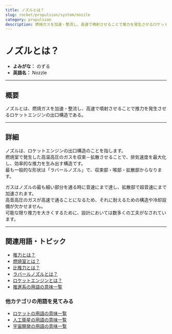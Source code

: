 ```yaml
---
title: ノズルとは？
slug: rocket/propulsion/system/nozzle
category: propulsion
description: 燃焼ガスを加速・整流し、高速で噴射させることで推力を発生させるロケットエンジンの出口構造であるノズルの意味・定義・内容について解説します。  
---
```


# ノズルとは？

- **よみがな：** のずる  
- **英語名：** Nozzle  

---

## 概要

ノズルとは、燃焼ガスを加速・整流し、高速で噴射させることで推力を発生させるロケットエンジンの出口構造である。  

---

## 詳細

ノズルは、ロケットエンジンの出口構造のことを指します。  
燃焼室で発生した高温高圧のガスを収束－拡散させることで、排気速度を最大化し、効率的な推力を生み出す構造です。  
最も一般的な形状は「ラバールノズル」で、収束部・喉部・拡散部からなります。  

ガスはノズルの最も細い部分を通る時に音速にまで達し、拡散部で超音速にまで加速されます。  
高音高圧のガスが高速で通ることになるため、それに耐えるための構造や冷却設備が欠かせません。  
可能な限り推力を大きくするために、設計においては数多くの工夫がなされています。  

---

## 関連用語・トピック

- [推力とは？](/docs/rocket/propulsion/system/thrust)
- [燃焼室とは？](/docs/rocket/propulsion/system/combustion-chamber)
- [比推力とは？](/docs/rocket/propulsion/system/isp)
- [ラバールノズルとは？](/docs/rocket/propulsion/system/laval-nozzle)
- [ロケットエンジンとは？](/docs/rocket/propulsion/rocket-engine)
- [推進系の用語の意味一覧](/docs/category/propulsion)

### 他カテゴリの用語を見てみる
- [ロケットの用語の意味一覧](/docs/category/rocket)
- [人工衛星の用語の意味一覧](/docs/category/satellite)
- [宇宙開発の用語の意味一覧](/docs/category/glossary)